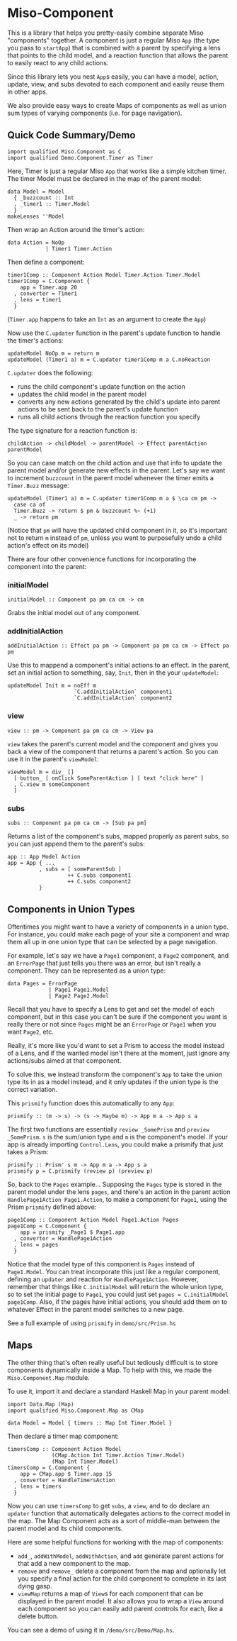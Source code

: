 # Miso-Component

This is a library that helps you pretty-easily combine separate Miso
"components" together. A component is just a regular Miso `App`
(the type you pass to `startApp`) that is combined with a parent by
specifying a lens that points to the child model, and a reaction
function that allows the parent to easily react to any child actions.

Since this library lets you nest `App`s easily, you can have a model,
action, update, view, and subs devoted to each component and easily
reuse them in other apps.

We also provide easy ways to create Maps of components as well as
union sum types of varying components (i.e. for page navigation).

## Quick Code Summary/Demo

```
import qualified Miso.Component as C
import qualified Demo.Component.Timer as Timer
```

Here, Timer is just a regular Miso `App` that works like a simple
kitchen timer. The timer Model must be declared in the map of the parent model:

```
data Model = Model
  { _buzzcount :: Int
  , _timer1 :: Timer.Model
  }
makeLenses ''Model
```

Then wrap an Action around the timer's action:

```
data Action = NoOp
            | Timer1 Timer.Action
```

Then define a component:

```
timer1Comp :: Component Action Model Timer.Action Timer.Model
timer1Comp = C.Component {
    app = Timer.app 20
  , converter = Timer1
  , lens = timer1
  }
```

(`Timer.app` happens to take an `Int` as an argument to
create the `App`)

Now use the `C.updater` function in the parent's update function to
handle the timer's actions:

```
updateModel NoOp m = return m
updateModel (Timer1 a) m = C.updater timer1Comp m a C.noReaction
```

`C.updater` does the following:
* runs the child component's update function on the
action
* updates the child model in the parent model
* converts any new actions generated by the child's update into parent
actions to be sent back to the parent's update function
* runs all child actions through the reaction function you specify

The type signature for a reaction function is:

```
childAction -> childModel -> parentModel -> Effect parentAction parentModel
```

So you can case match on the child action and use that info to update
the parent model and/or generate new effects in the parent. Let's say
we want to increment `buzzcount` in the parent model whenever the
timer emits a `Timer.Buzz` message:

```
updateModel (Timer1 a) m = C.updater timer1Comp m a $ \ca cm pm ->
  case ca of
  Timer.Buzz -> return $ pm & buzzcount %~ (+1)
  _ -> return pm
```

(Notice that `pm` will have the updated child component in it, so
it's important not to return `m` instead of `pm`, unless you want to
purposefully undo a child action's effect on its model)

There are four other convenience functions for incorporating the
component into the parent:

### initialModel
```
initialModel :: Component pa pm ca cm -> cm
```
Grabs the initial model out of any component.

### addInitialAction
```
addInitialAction :: Effect pa pm -> Component pa pm ca cm -> Effect pa pm
```
Use this to mappend a component's initial actions to an effect. In the
parent, set an initial action to something, say, `Init`, then in the
your `updateModel`:

```
updateModel Init m = noEff m
                     `C.addInitialAction` component1
                     `C.addInitialAction` component2
```

### view
```
view :: pm -> Component pa pm ca cm -> View pa
```

`view` takes the parent's current model and the component and gives
you back a view of the component that returns a parent's action. So
you can use it in the parent's `viewModel`:

```
viewModel m = div_ []
  [ button_ [ onClick SomeParentAction ] [ text "click here" ]
  , C.view m someComponent
  ]
```

### subs
```
subs :: Component pa pm ca cm -> [Sub pa pm]
```
Returns a list of the component's subs, mapped properly as parent
subs, so you can just append them to the parent's subs:

```
app :: App Model Action
app = App { ...
          , subs = [ someParentSub ]
                   ++ C.subs component1
                   ++ C.subs component2
          }
```

## Components in Union Types

Oftentimes you might want to have a variety of components in a union
type. For instance, you could make each page of your site a component
and wrap them all up in one union type that can be selected by a page
navigation.

For example, let's say we have a `Page1` component, a `Page2`
component, and an `ErrorPage` that just tells you there was an error,
but isn't really a component. They can be represented as a union type:

```
data Pages = ErrorPage
             | Page1 Page1.Model
             | Page2 Page2.Model
```

Recall that you have to specify a Lens to get and set the model of
each component, but in this case you can't be sure if the component
you want is really there or not since `Pages` might be an `ErrorPage`
or `Page1` when you want `Page2`, etc.

Really, it's more like you'd want to set a Prism to access the model
instead of a Lens, and if the wanted model isn't there at the moment,
just ignore any actions/subs aimed at that component.

To solve this, we instead transform the component's `App` to take the
union type its in as a model instead, and it only updates if the union
type is the correct variation.

This `prismify` function does this automatically to any `App`:

```
prismify :: (m -> s) -> (s -> Maybe m) -> App m a -> App s a
```

The first two functions are essentially `review _SomePrism` and
`preview _SomePrism`. `s` is the sum/union type and `m` is the component's
model. If your app is already importing `Control.Lens`,
you could make a prismify that just takes a Prism:

```
prismify :: Prism' s m -> App m a -> App s a
prismify p = C.prismify (review p) (preview p)
```

So, back to the `Pages` example... Supposing the `Pages`
type is stored in the parent model under the lens `pages`, and there's
an action in the parent action `HandlePage1Action Page1.Action`, to
make a component for `Page1`, using the Prism `prismify`
defined above:

```
page1Comp :: Component Action Model Page1.Action Pages
page1Comp = C.Component {
    app = prismify _Page1 $ Page1.app
  , converter = HandlePage1Action
  , lens = pages
  }
```

Notice that the model type of this component is `Pages` instead of
`Page1.Model`. You can treat incorporate this just like a regular
component, defining an `updater` and reaction for `HandlePage1Action`.
However, remember that things like `C.initialModel` will return the
whole union type, so to set the initial page to `Page1`, you could
just set `pages = C.initialModel page1Comp`. Also, if the pages have
initial actions, you should add them on to whatever Effect in the
parent model switches to a new page.

See a full example of using `prismify` in `demo/src/Prism.hs`

## Maps

The other thing that's often really useful but tediously difficult is
to store components dynamically inside a Map. To help with this, we
made the `Miso.Component.Map` module.

To use it, import it and declare a standard Haskell Map in your parent model:
```
import Data.Map (Map)
import qualified Miso.Component.Map as CMap

data Model = Model { timers :: Map Int Timer.Model }
```

Then declare a timer map component:

```
timersComp :: Component Action Model
              (CMap.Action Int Timer.Action Timer.Model)
              (Map Int Timer.Model)
timersComp = C.Component {
    app = CMap.app $ Timer.app 15
  , converter = HandleTimersAction
  , lens = timers
  }
```

Now you can use `timersComp` to get `subs`, a `view`, and to do
declare an `updater` function that automatically delegates actions to
the correct model in the map. The Map Component acts as a sort of
middle-man between the parent model and its child components.

Here are some helpful functions for working with the map of components:
* `add_`, `addWithModel`, `addWithAction`, and `add` generate
parent actions for that add a new component to the map.
* `remove` and `remove_` delete a component from the map and
  optionally let you specify a final action for the child component to
  complete in its last dying gasp.
* `viewMap` returns a map of `View`s for each component that can be displayed in the
  parent model. It also allows you to wrap a `View` around each
  component so you can easily add parent controls for each, like a
  delete button.

You can see a demo of using it in `/demo/src/Demo/Map.hs`.

